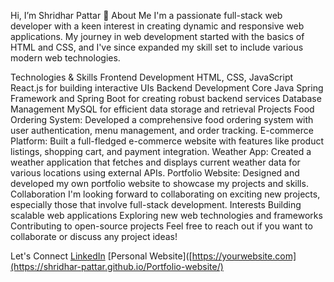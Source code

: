 Hi, I’m Shridhar Pattar 👋
About Me
I'm a passionate full-stack web developer with a keen interest in creating dynamic and responsive web applications. My journey in web development started with the basics of HTML and CSS, and I've since expanded my skill set to include various modern web technologies.

Technologies & Skills
Frontend Development
HTML, CSS, JavaScript
React.js for building interactive UIs
Backend Development
Core Java
Spring Framework and Spring Boot for creating robust backend services
Database Management
MySQL for efficient data storage and retrieval
Projects
Food Ordering System: Developed a comprehensive food ordering system with user authentication, menu management, and order tracking.
E-commerce Platform: Built a full-fledged e-commerce website with features like product listings, shopping cart, and payment integration.
Weather App: Created a weather application that fetches and displays current weather data for various locations using external APIs.
Portfolio Website: Designed and developed my own portfolio website to showcase my projects and skills.
Collaboration
I'm looking forward to collaborating on exciting new projects, especially those that involve full-stack development.
Interests
Building scalable web applications
Exploring new web technologies and frameworks
Contributing to open-source projects
Feel free to reach out if you want to collaborate or discuss any project ideas!

Let's Connect
[LinkedIn]([https://www.linkedin.com/in/your-linkedin-profile/](https://www.linkedin.com/in/shridharpattar-coder/))
[Personal Website]([https://yourwebsite.com](https://shridhar-pattar.github.io/Portfolio-website/)

